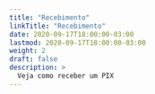 ```yaml
---
title: "Recebimento"
linkTitle: "Recebimento"
date: 2020-09-17T18:00:00-03:00
lastmod: 2020-09-17T18:00:00-03:00
weight: 2
draft: false
description: >
  Veja como receber um PIX
---
```


